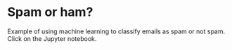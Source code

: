 # Spam or ham?

Example of using machine learning to classify emails as spam or not
spam. Click on the Jupyter notebook.
